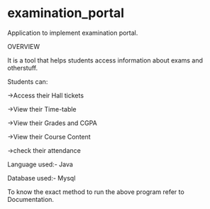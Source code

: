 # examination_portal
Application to implement examination portal.

OVERVIEW 

It is a tool that helps students access information about exams and otherstuff. 

Students can: 

->Access their Hall tickets 

->View their Time-table 

->View their Grades and CGPA 

->View their Course Content 

->check their attendance 

Language used:- Java

Database used:- Mysql

To know the exact method to run the above program refer to Documentation.

